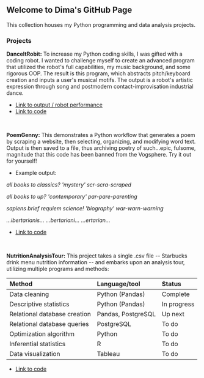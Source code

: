 ## Welcome to Dima's GitHub Page

This collection houses my Python programming and data analysis projects.

### Projects

**DanceItRobit:** To increase my Python coding skills, I was gifted with a coding robot. I wanted to challenge myself to create an advanced program that utilized the robot's full capabilities, my music background, and some rigorous OOP. The result is this program, which abstracts pitch/keyboard creation and inputs a user's musical motifs. The output is a robot's artistic expression through song and postmodern contact-improvisation industrial dance.
   - [Link to output / robot performance](https://user-images.githubusercontent.com/97997533/157977307-b7b175e4-75cd-48e1-baef-2c861e1e5930.mp4)
   - [Link to code](https://github.com/Ugi77/projects/tree/main/DanceItRobit) 
<p>&nbsp;</p>

**PoemGenny:** This demonstrates a Python workflow that generates a poem by scraping a website, then selecting, organizing, and modifying word text.  Output is then saved to a file, thus archiving poetry of such...epic, fulsome, magnitude that this code has been banned from the Vogsphere.  Try it out for yourself!

  - Example output:

*all books to classics? 'mystery' scr-scra-scraped* 

*all books to up? 'contemporary' par-pare-parenting* 

*sapiens brief requiem science! 'biography' war-warn-warning*

*...ibertarianis... ...bertariani... ...ertarian...*
   - [Link to code](https://github.com/Ugi77/projects/tree/main/PoemGenny)
<p>&nbsp;</p>

**NutritionAnalysisTour:** This project takes a single .csv file -- Starbucks drink menu nutrition information -- and embarks upon an analysis tour, utilizing multiple programs and methods:  
 
 | Method | Language/tool | Status |
| :----------- | :----------- | :----------- |
| Data cleaning  | Python (Pandas)     | Complete  |
| Descriptive statistics  | Python (Pandas)   | In progress |
| Relational database creation | Pandas, PostgreSQL  | Up next |
| Relational database queries | PostgreSQL  | To do |
| Optimization algorithm | Python  | To do |
| Inferential statistics | R  | To do |
| Data visualization | Tableau  | To do |
   - [Link to code](https://github.com/Ugi77/projects/tree/main/NutritionAnalysisTour)
